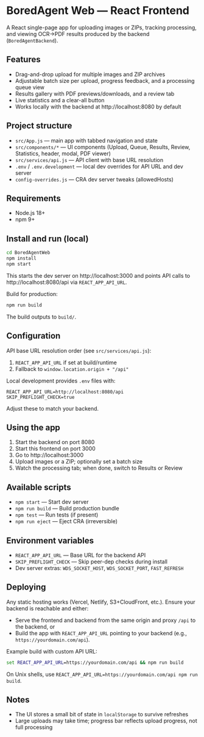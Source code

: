 # BoredAgent Web — React Frontend

A React single-page app for uploading images or ZIPs, tracking processing, and viewing OCR→PDF results produced by the backend (`BoredAgentBackend`).

## Features

- Drag-and-drop upload for multiple images and ZIP archives
- Adjustable batch size per upload, progress feedback, and a processing queue view
- Results gallery with PDF previews/downloads, and a review tab
- Live statistics and a clear-all button
- Works locally with the backend at http://localhost:8080 by default

## Project structure

- `src/App.js` — main app with tabbed navigation and state
- `src/components/*` — UI components (Upload, Queue, Results, Review, Statistics, header, modal, PDF viewer)
- `src/services/api.js` — API client with base URL resolution
- `.env` / `.env.development` — local dev overrides for API URL and dev server
- `config-overrides.js` — CRA dev server tweaks (allowedHosts)

## Requirements

- Node.js 18+
- npm 9+

## Install and run (local)

```cmd
cd BoredAgentWeb
npm install
npm start
```

This starts the dev server on http://localhost:3000 and points API calls to http://localhost:8080/api via `REACT_APP_API_URL`.

Build for production:

```cmd
npm run build
```

The build outputs to `build/`.

## Configuration

API base URL resolution order (see `src/services/api.js`):

1) `REACT_APP_API_URL` if set at build/runtime
2) Fallback to `window.location.origin + "/api"`

Local development provides `.env` files with:

```
REACT_APP_API_URL=http://localhost:8080/api
SKIP_PREFLIGHT_CHECK=true
```

Adjust these to match your backend.

## Using the app

1) Start the backend on port 8080
2) Start this frontend on port 3000
3) Go to http://localhost:3000
4) Upload images or a ZIP; optionally set a batch size
5) Watch the processing tab; when done, switch to Results or Review

## Available scripts

- `npm start` — Start dev server
- `npm run build` — Build production bundle
- `npm test` — Run tests (if present)
- `npm run eject` — Eject CRA (irreversible)

## Environment variables

- `REACT_APP_API_URL` — Base URL for the backend API
- `SKIP_PREFLIGHT_CHECK` — Skip peer-dep checks during install
- Dev server extras: `WDS_SOCKET_HOST`, `WDS_SOCKET_PORT`, `FAST_REFRESH`

## Deploying

Any static hosting works (Vercel, Netlify, S3+CloudFront, etc.). Ensure your backend is reachable and either:

- Serve the frontend and backend from the same origin and proxy `/api` to the backend, or
- Build the app with `REACT_APP_API_URL` pointing to your backend (e.g., `https://yourdomain.com/api`).

Example build with custom API URL:

```cmd
set REACT_APP_API_URL=https://yourdomain.com/api && npm run build
```

On Unix shells, use `REACT_APP_API_URL=https://yourdomain.com/api npm run build`.

## Notes

- The UI stores a small bit of state in `localStorage` to survive refreshes
- Large uploads may take time; progress bar reflects upload progress, not full processing